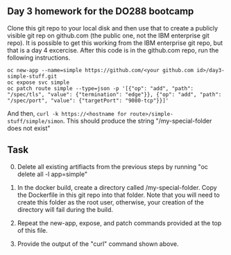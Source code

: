 ##  Day 3 homework for the DO288 bootcamp

Clone this git repo to your local disk and then use that to create a publicly visible git rep on github.com (the public one, not the IBM enterprise git repo).
It is possible to get this working from the IBM enterprise git repo, but that is a day 4 excercise. After this code is in the github.com repo, run the 
following instructions.

```
oc new-app --name=simple https://github.com/<your github.com id>/day3-simple-stuff.git
oc expose svc simple
oc patch route simple --type=json -p '[{"op": "add", "path": "/spec/tls", "value": {"termination": "edge"}}, {"op": "add", "path": "/spec/port", "value": {"targetPort": "9080-tcp"}}]'
```

And then, `curl -k https://<hostname for route>/simple-stuff/simple/simon`. This should produce the string "/my-special-folder does not exist"

## Task

0. Delete all existing artifiacts from the previous steps by running "oc delete all -l app=simple"

1. In the docker build, create a directory called /my-special-folder. Copy the Dockerfile in this git repo into that folder. Note that you will need to create this
folder as the root user, otherwise, your creation of the directory will fail during the build.
2. Repeat the new-app, expose, and patch commands provided at the top of this file.
3. Provide the output of the "curl" command shown above.
